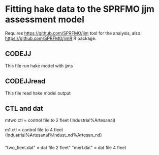 # Fitting hake data to the SPRFMO jjm assessment model

Requires https://github.com/SPRFMO/jjm tool for the analysis, also https://github.com/SPRFMO/jjmR R package.


## CODEJJ 
This file run hake model with jjms

## CODEJJread

This file read hake model output
 
## CTL and dat

mtwo.ctl = control file to 2 fleet (Industrial%Artesanal)

m1.ctl   = control file to 4 fleet (Industrial%Artesanal%Indust_nd%Artesan_nd)

#####

"two_fleet.dat" = dat file 2 fleet"
"merl.dat"      = dat file 4 fleet